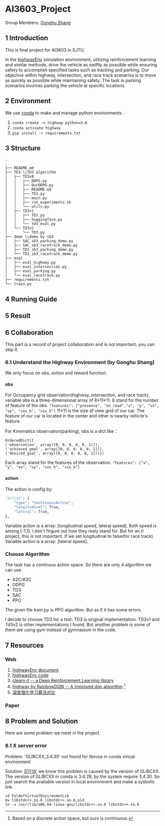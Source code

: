# AI3603_Project

Group Members: [Gonghu Shang](https://github.com/xxnanyuan)

## 1 Introduction

This is final project for AI3603 in SJTU.

In the [highwayEnv](https://github.com/Farama-Foundation/HighwayEnv) simulation environment, utilizing reinforcement learning and similar methods, drive the vehicle as swiftly as possible while ensuring safety to accomplish specified tasks such as tracking and parking. Our objective within highway, intersection, and race track scenarios is to move as quickly as possible while maintaining safety. The task in parking scenarios involves parking the vehicle at specific locations.

## 2 Environment

We use [conda](https://anaconda.org/anaconda/conda) to make and manage python environments.

1. `conda create -n highway python=3.8`
2. `conda activate highway`
3. `pip install -r requirements.txt`

## 3 Structure

``` shell_tree
.
.
├── README.md
├── TD3 \\TD3 algorithm
│   ├── TD3v0
│   │   ├── DDPG.py
│   │   ├── OurDDPG.py
│   │   ├── README.md
│   │   ├── TD3.py
│   │   ├── main.py
│   │   ├── run_experiments.sh
│   │   └── utils.py
│   ├── TD3v1
│   │   ├── TD3.py
│   │   ├── huggingface.py
│   │   └── td3_eval.py
│   └── TD3v2
│       └── TD3.py
├── demo \\demo by sb3
│   ├── SAC_sb3_parking_demo.py
│   ├── SAC_sb3_racetrack_demo.py
│   ├── TD3_sb3_parking_demo.py
│   └── TD3_sb3_racetrack_demo.py
├── eval
│   ├── eval_highway.py
│   ├── eval_intersection.py
│   ├── eval_parking.py
│   └── eval_racetrack.py
├── requirements.txt
└── train.py
```

## 4 Running Guide

## 5 Result

## 6 Collaboration

This part is a record of project collaboration and is not important; you can skip it.

### 6.1 Understand the Highway Environment (by Gonghu Shang)

We only focus on obs, action and reward function.

#### obs

For Occupancy grid observation(highway, intersection, and race track), variable obs is a three-dimensional array of 8\*11\*11. 8 stand for the number of feature of the obs.
`"features": ["presence", "on_road","x", "y", "vx", "vy", "cos_h", "sin_h"]`
11*11 is the size of view grid of our car. The feature of our car is located in the center and other is nearby vehicle's feature.

For Kinematics observation(parking), obs is a dict like：

``` shell
OrderedDict([
('observation', array([0, 0, 0, 0, 0, 1])),
('achieved_goal', array([0, 0, 0, 0, 0, 1])), 
('desired_goal', array([0, 0, 0, 0, 0, 1]))])
```

Each array stand for the features of the observation.
`"features": ["x", "y", "vx", "vy", "cos_h", "sin_h"]`

#### action

The action is config by:

```python
"action": {
    "type": "ContinuousAction",
    "longitudinal": True,
    "lateral": True,
},
```

Variable action is a array: [longitudinal speed, lateral speed]. Both speed is among [-1,1]. I don't firgure out how they realy stand for. But for an rl project, this is not important.
If we set longitudinal to false(for race track). Variable action is a array: [lateral speed].

### Choose Algorithm

The task has a continous action space. So there are only 4 algorithm we can use.

- A2C/A3C
- DDPG
- TD3
- SAC
- PPO

The given file train.py is PPO algorithm. But as if it has some errors.

I decide to choose TD3 for a test. TD3 is original implementation. TD3v1 and Td3v2 is other implementations I found. But another problem is some of them are using gym instead of gymnasium in the code.

## 7 Resources

### Web

1. [highwayEnv document](http://highway-env.farama.org/)
2. [highwayEnv code](https://github.com/Farama-Foundation/HighwayEnv)
3. [clearn rl -- a Deep Reinforcement Learning library](https://github.com/vwxyzjn/cleanrl/tree/master)
4. [highway by RainbowDQN -- A improved dqn algorithm](https://github.com/jackyoung96/RainbowDQN_highway) [^1]
5. [深度强化学习算法对比](https://zhuanlan.zhihu.com/p/342919579?utm_psn=1708635222873296896)

### Paper

## 8 Problem and Solution

Here are some problem we meet in the project.

### 8.1 X server error

Problem: 'GLIBCXX_3.4.30' not found for librosa in conda virtual environment

Solution: [STFW](https://bcourses.berkeley.edu/courses/1478831/pages/glibcxx-missing), we know this problem is caused by the version of GLIBCXX. The version of GLIBCXX in conda is 3.4.29, by the system require 3.4.30. So just search the available version in local environment and make a sysbolic link.

``` shell
cd FoldofVirtualEnvironmetLib
mv libstdc++.so.6 libstdc++.so.6.old
ln -s /usr/lib/x86_64-linux-gnu/libstdc++.so.6 libstdc++.so.6
```

[^1]:Based on a discrete action space, but ours is continuous.
